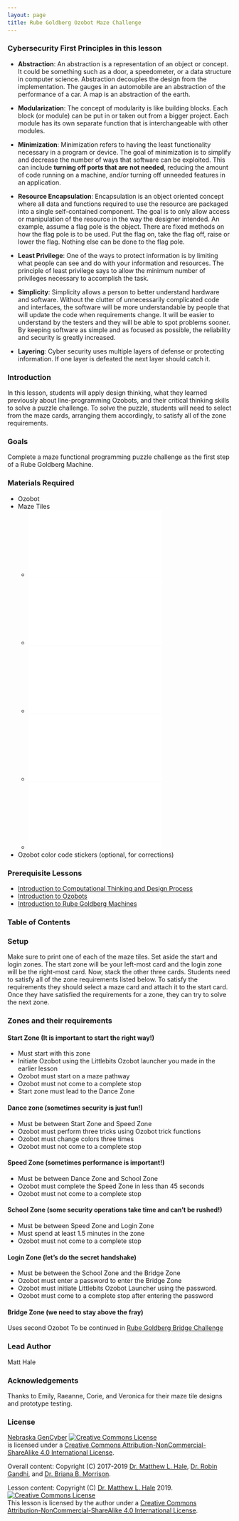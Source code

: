 ```yaml
---
layout: page
title: Rube Goldberg Ozobot Maze Challenge
---
```

### Cybersecurity First Principles in this lesson
* __Abstraction__: An abstraction is a representation of an object or concept. It could be something such as a door, a speedometer, or a data structure in computer science. Abstraction decouples the design from the implementation. The gauges in an automobile are an abstraction of the performance of a car. A map is an abstraction of the earth.

* __Modularization__: The concept of modularity is like building blocks. Each block (or module) can be put in or taken out from a bigger project. Each module has its own separate function that is interchangeable with other modules.

* __Minimization__: Minimization refers to having the least functionality necessary in a program or device. The goal of minimization is to simplify and decrease the number of ways that software can be exploited. This can include **turning off ports that are not needed**, reducing the amount of code running on a machine, and/or turning off unneeded features in an application.

* __Resource Encapsulation__: Encapsulation is an object oriented concept where all data and functions required to use the resource are packaged into a single self-contained component. The goal is to only allow access or manipulation of the resource in the way the designer intended. An example, assume a flag pole is the object. There are fixed methods on how the flag pole is to be used. Put the flag on, take the flag off, raise or lower the flag. Nothing else can be done to the flag pole.

* __Least Privilege__: One of the ways to protect information is by limiting what people can see and do with your information and resources. The principle of least privilege says to allow the minimum number of privileges necessary to accomplish the task.

* __Simplicity__: Simplicity allows a person to better understand hardware and software. Without the clutter of unnecessarily complicated code and interfaces, the software will be more understandable by people that will update the code when requirements change. It will be easier to understand by the testers and they will be able to spot problems sooner. By keeping software as simple and as focused as possible, the reliability and security is greatly increased.

* __Layering__: Cyber security uses multiple layers of defense or protecting information. If one layer is defeated the next layer should catch it.

### Introduction
In this lesson, students will apply design thinking, what they learned previously about line-programming Ozobots, and their critical thinking skills to solve a puzzle challenge. To solve the puzzle, students will need to select from the maze cards, arranging them accordingly, to satisfy all of the zone requirements. 

### Goals
Complete a maze functional programming puzzle challenge as the first step of a Rube Goldberg Machine. 

### Materials Required
* Ozobot
* Maze Tiles
  - ![Start Zone](assets/README-94d578a3.pdf)
  - ![Zone card 1](assets/README-72337bc7.pdf)
  - ![Zone card 2](assets/README-01c7cbfa.pdf)
  - ![Zone card 3](assets/README-33420cba.pdf)
  - ![Login Zone](assets/README-d88bc052.pdf)
* Ozobot color code stickers (optional, for corrections)

### Prerequisite Lessons
* [Introduction to Computational Thinking and Design Process](../introduction_to_computational_thinking_and_design_process/README.md)
* [Introduction to Ozobots](../intro_to_components_with_ozobots/README.md)
* [Introduction to Rube Goldberg Machines](../rube_goldberg_introduction/README.md)

### Table of Contents

### Setup
Make sure to print one of each of the maze tiles. Set aside the start and login zones. The start zone will be your left-most card and the login zone will be the right-most card. Now, stack the other three cards. Students need to satisfy all of the zone requirements listed below. To satisfy the requirements they should select a maze card and attach it to the start card. Once they have satisfied the requirements for a zone, they can try to solve the next zone.

### Zones and their requirements
#### Start Zone (It is important to start the right way!)
* Must start with this zone
* Initiate Ozobot using the Littlebits Ozobot launcher you made in the earlier lesson
* Ozobot must start on a maze pathway
* Ozobot must not come to a complete stop
* Start zone must lead to the Dance Zone

#### Dance zone (sometimes security is just fun!)
* Must be between Start Zone and Speed Zone
* Ozobot must perform three tricks using Ozobot trick functions
* Ozobot must change colors three times
* Ozobot must not come to a complete stop

#### Speed Zone (sometimes performance is important!)
* Must be between Dance Zone and School Zone
* Ozobot must complete the Speed Zone in less than 45 seconds
* Ozobot must not come to a complete stop

#### School Zone (some security operations take time and can’t be rushed!)
* Must be between Speed Zone and Login Zone
* Must spend at least 1.5 minutes in the zone
* Ozobot must not come to a complete stop

#### Login Zone (let’s do the secret handshake)
* Must be between the School Zone and the Bridge Zone
* Ozobot must enter a password to enter the Bridge Zone
* Ozobot must initiate Littlebits Ozobot Launcher using the password.
* Ozobot must come to a complete stop after entering the password

#### Bridge Zone (we need to stay above the fray)
Uses second Ozobot
To be continued in [Rube Goldberg Bridge Challenge](../rube_goldberg_bridge_challenge/README.md)

### Lead Author
Matt Hale 

### Acknowledgements
Thanks to Emily, Raeanne, Corie, and Veronica for their maze tile designs and prototype testing.

### License
[Nebraska GenCyber](https://www.nebraskagencyber.com) <a rel="license" href="http://creativecommons.org/licenses/by-nc-sa/4.0/"><img alt="Creative Commons License" style="border-width:0" src="https://i.creativecommons.org/l/by-nc-sa/4.0/88x31.png" /></a><br /> is licensed under a <a rel="license" href="http://creativecommons.org/licenses/by-nc-sa/4.0/">Creative Commons Attribution-NonCommercial-ShareAlike 4.0 International License</a>.

Overall content: Copyright (C) 2017-2019  [Dr. Matthew L. Hale](http://faculty.ist.unomaha.edu/mhale/), [Dr. Robin Gandhi](http://faculty.ist.unomaha.edu/rgandhi/), and [Dr. Briana B. Morrison](http://www.brianamorrison.net).

Lesson content: Copyright (C) [Dr. Matthew L. Hale](http://faculty.ist.unomaha.edu/mhale/) 2019.  
<a rel="license" href="http://creativecommons.org/licenses/by-nc-sa/4.0/"><img alt="Creative Commons License" style="border-width:0" src="https://i.creativecommons.org/l/by-nc-sa/4.0/88x31.png" /></a><br /><span xmlns:dct="http://purl.org/dc/terms/" property="dct:title">This lesson</span> is licensed by the author under a <a rel="license" href="http://creativecommons.org/licenses/by-nc-sa/4.0/">Creative Commons Attribution-NonCommercial-ShareAlike 4.0 International License</a>.
